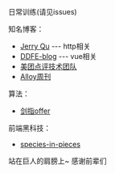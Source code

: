日常训练(请见issues)

知名博客：

* [Jerry Qu](https://imququ.com/) --- http相关
* [DDFE-blog](https://github.com/DDFE/DDFE-blog/issues) --- vue相关
* [美团点评技术团队](https://tech.meituan.com/)
* [Alloy周刊](http://www.alloyteam.com/alloyshare/weekly/p/1)

算法：

* [剑指offer](http://www.cnblogs.com/echovic/)

前端黑科技：

* [species-in-pieces](https://leeluolee.github.io/2015/04/01/render-3d-use-clip-path/)




站在巨人的肩膀上~ 感谢前辈们
